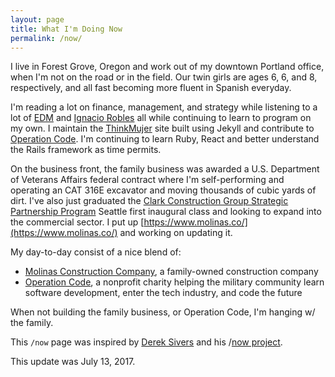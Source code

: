 ```yaml
---
layout: page
title: What I'm Doing Now
permalink: /now/
---
```


I live in Forest Grove, Oregon and work out of my downtown Portland office, when I'm not on the road or in the field. Our twin girls are ages 6, 6, and 8, respectively, and all fast becoming more fluent in Spanish everyday.

I'm reading a lot on finance, management, and strategy while listening to a lot of [EDM](https://open.spotify.com/user/1137072174/playlist/4XAEkK9s6yTAGyTtaMEC0e) and [Ignacio Robles](https://open.spotify.com/user/123891019/playlist/2NFJsDhYBgIs5cRWzYZsfb) all while continuing to learn to program on my own. I maintain the [ThinkMujer](https://thinkmujer.com) site built using Jekyll and contribute to [Operation Code](https://github.com/OperationCode/). I'm continuing to learn Ruby, React and better understand the Rails framework as time permits.

On the business front, the family business was awarded a U.S. Department of Veterans Affairs federal contract where I'm self-performing and operating an CAT 316E excavator and moving thousands of cubic yards of dirt. I've also just graduated the [Clark Construction Group Strategic Partnership Program](http://clarkconstruction.com/news/clark-kicks-strategic-partnership-program-seattle) Seattle first inaugural class and looking to expand into the commercial sector. I put up [https://www.molinas.co/](https://www.molinas.co/) and working on updating it.

My day-to-day consist of a nice blend of:
- [Molinas Construction Company](https://www.molinas.co/), a family-owned construction company
- [Operation Code](https://operationcode.org/), a nonprofit charity helping the military community learn software development, enter the tech industry, and code the future

When not building the family business, or Operation Code, I'm hanging w/ the family.

This `/now` page was inspired by [Derek Sivers](https://sivers.org/) and his /[now project](https://sivers.org/nowff).

This update was July 13, 2017.
